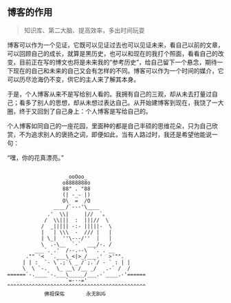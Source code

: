 
## 博客的作用

>知识库、第二大脑、提高效率，多出时间玩耍

博客可以作为一个见证，它既可以见证过去也可以见证未来，看自己以前的文章，可以回顾自己的成长，就算是黑历史，也可以和现在的我打个照面，看看自己的改变，目前正在写的博文也将是未来我的“参考历史”，给自己留下一个悬念，期待一下现在的自己和未来的自己又会有怎样的不同。博客可以作为一个时间的媒介，它可以历尽沧海仍不变，供它的主人来了解其本身。

于是，个人博客从来不是写给别人看的。我拥有自己的三观，却从未去打量过自己；看多了别人的思想，却从未想过表达自己。从开始建博客到现在，我饶了一大圈，终于又回到了自己身上：个人博客是写给自己的。

个人博客如同自己的一座花园，里面种的都是自己丰硕的思维花朵，只为自己欣赏，不为追求别人的褒扬之词，即便如此，当有人路过时，我还是希望他能说一句：

“嘿，你的花真漂亮。”


```

                   _ooOoo_
                  o8888888o
                  88" . "88
                  (| -_- |)
                  O\  =  /O
               ____/`---'\____
             .'  \\|     |//  `。
            /  \\|||  :  |||//  \
           /  _||||| -:- |||||-  \
           |   | \\\  -  /// |   |
           | \_|  ''\---/''  |   |
           \  .-\__  `-`  ___/-. /
         ___`. .'  /--.--\  `. . __
      ."" '<  `.___\_<|>_/___.'  >'"".
     | | :  `- \`.;`\ _ /`;.`/ - ` : | |
     \  \ `-.   \_ __\ /__ _/   .-` /  /
======`-.____`-.___\_____/___.-`____.-'======
                   `=---='
^^^^^^^^^^^^^^^^^^^^^^^^^^^^^^^^^^^^^^^^^^^^^
            佛祖保佑       永无BUG

```
<br><br><br>